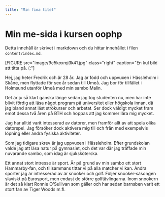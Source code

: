 ```yaml
---
title: "Min fina titel"
---
```

Min me-sida i kursen oophp
=========================

Detta innehåll är skrivet i markdown och du hittar innehållet i filen `content/index.md`.

[FIGURE src="image/9c5koxrqi3k41.jpg" class="right" caption="En kul bild att titta på. (:"]

Hej, jag heter Fredrik och är 28 år. Jag är född och uppvuxen i Hässleholm i Skåne, men flyttade för sex år sedan till Umeå. Jag bor för tillfället i Holmsund utanför Umeå med min sambo Malin.

Det är ju så klart ganska länge sedan jag tog studenten nu, men har inte blivit fördig att läsa något program på universitet eller högskola innan, då jag bland annat läst strökurser och arbetat. Ser dock väldigt mycket fram emot dessa två åren på BTH och hoppas att jag kommer lära mig mycket.

Jag har alltid varit intesserad av datorer, men framför allt av att spela olika datorspel. Jag försöker dock aktivera mig till och från med exempelvis löpning eller andra fysiska aktiviteter.

Som jag tidigare skrev är jag uppvuxen i Hässleholm. Efter grundskolan valde jag att läsa natur på gymnasiet, och det var där jag träffade min nuvarande sambo, som idag är sjuksköterska.

Ett annat stort intresse är sport. Är på grund av min sambo ett stort Hammarby-fan, och tillsammans tittar vi på alla matcher vi kan. Andra sporter jag är intresserad av är snooker och golf. Följer snooker-säsongen slaviskt på Eurosport, men endast de större golftävlingarna. Inom snookern är det så klart Ronnie O'Sullivan som gäller och har sedan barnsben varit ett stort fan av Tiger Woods m.fl.
